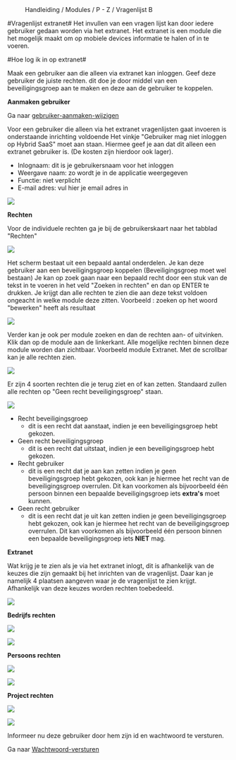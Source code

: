 <properties>
	<page>
		<title>Vragenlijst</title>
	</page>
	<menu>
		<position>Handleiding / Modules / P - Z / Vragenlijst</position> 
		<title>Vragenlijst Extranet</title>
	<sort>B</sort>
	</menu>
</properties>

#Vragenlijst extranet#
<description>Het invullen van een vragen lijst kan door iedere gebruiker gedaan worden via het extranet. Het extranet is een module die het mogelijk maakt om op mobiele devices informatie te halen of in te voeren.
</description>

#Hoe log ik in op extranet#

Maak een gebruiker aan die alleen via extranet kan inloggen. Geef deze gebruiker de juiste rechten. dit doe je door middel van een beveiligingsgroep aan te maken en deze aan de gebruiker te koppelen.

**Aanmaken gebruiker**

Ga naar [gebruiker-aanmaken-wijzigen](http://hybridsaas.support/pages/handleiding/extra/gebruiker-aanmaken-wijzigen)

Voor een gebruiker die alleen via het extranet vragenlijsten gaat invoeren is onderstaande inrichting voldoende
Het vinkje "Gebruiker mag niet inloggen op Hybrid SaaS" moet aan staan. Hiermee geef je aan dat dit alleen een extranet gebruiker is. (De kosten zijn hierdoor ook lager).


- Inlognaam: dit is je gebruikersnaam voor het inloggen
- Weergave naam: zo wordt je in de applicatie weergegeven
- Functie: niet verplicht
- E-mail adres: vul hier je email adres in
 
![](images/vragenlijst-gebruiker.jpg)  

**Rechten**

Voor de individuele rechten ga je bij de gebruikerskaart naar het tabblad "Rechten" 

![](images/gebruikers-rechten.jpg)  

Het scherm bestaat uit een bepaald aantal onderdelen. Je kan deze gebruiker aan een beveiligingsgroep koppelen (Beveiligingsgroep moet wel bestaan)
Je kan op zoek gaan naar een bepaald recht door een stuk van de tekst in te voeren in het veld "Zoeken in rechten" en dan op ENTER te drukken. Je krijgt dan alle rechten te zien die aan deze tekst voldoen ongeacht in welke module deze zitten.
Voorbeeld : zoeken op het woord "bewerken" heeft als resultaat 
  
![](images/gebruikers-rechten-zoeken.jpg)  

Verder kan je ook per module zoeken en dan de rechten aan- of uitvinken. Klik dan op de module aan de linkerkant. Alle mogelijke rechten binnen deze module worden dan zichtbaar.
Voorbeeld module Extranet. Met de scrollbar kan je alle rechten zien.

![](images/gebruikers-rechten-module.jpg)  

Er zijn 4 soorten rechten die je terug ziet en of kan zetten. Standaard zullen alle rechten op "Geen recht beveiligingsgroep" staan.

![](images/gebruikers-rechten-opties.jpg)  

- Recht beveiligingsgroep
	- dit is een recht dat aanstaat, indien je een beveiligingsgroep hebt gekozen. 
- Geen recht beveiligingsgroep
	- dit is een recht dat uitstaat, indien je een beveiligingsgroep hebt gekozen.
- Recht gebruiker
	- dit is een recht dat je aan kan zetten indien je geen beveiligingsgroep hebt gekozen, ook kan je hiermee het recht van de beveiligingsgroep overrulen. Dit kan voorkomen als bijvoorbeeld één persoon binnen een bepaalde beveiligingsgroep iets **extra's** moet kunnen.  
- Geen recht gebruiker 
	- dit is een recht dat je uit kan zetten indien je geen beveiligingsgroep hebt gekozen, ook kan je hiermee het recht van de beveiligingsgroep overrulen. Dit kan voorkomen als bijvoorbeeld één persoon binnen een bepaalde beveiligingsgroep iets **NIET** mag.  

**Extranet**

Wat krijg je te zien als je via het extranet inlogt, dit is afhankelijk van de keuzes die zijn gemaakt bij het inrichten van de vragenlijst. Daar kan je namelijk 4 plaatsen aangeven waar je de vragenlijst te zien krijgt.
Afhankelijk van deze keuzes worden rechten toebedeeld.

![](images/vragenlijst-rechten-opties.jpg)  


**Bedrijfs rechten**

![](images/extranet-vragenlijst-klant-1.jpg)


![](images/extranet-vragenlijst-klant.jpg)

**Persoons rechten**

![](images/extranet-vragenlijst-persoon.jpg)

![](images/extranet-vragenlijst-persoon-1.jpg)

**Project rechten**

![](images/extranet-vragenlijst-project.jpg)

![](images/extranet-vragenlijst-project-1.jpg)

Informeer nu deze gebruiker door hem zijn id en wachtwoord te versturen.

Ga naar  [Wachtwoord-versturen](http://hybridsaas.support/pages/handleiding/onderdeel/wachtwoord-vergeten/wachtwoord-versturen)  
